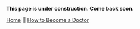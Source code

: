 **This page is under construction. Come back soon.**

[Home](https://sahitir.github.io/first-woman-doctor/) || [How to Become a Doctor](https://sahitir.github.io/first-woman-doctor/pages/page1.html)

